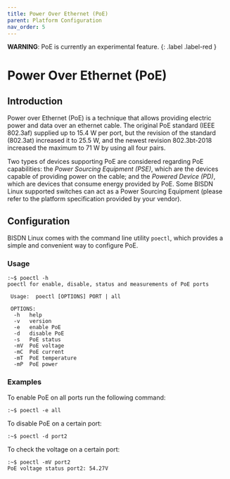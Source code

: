 ```yaml
---
title: Power Over Ethernet (PoE)
parent: Platform Configuration
nav_order: 5
---
```


**WARNING**: PoE is currently an experimental feature.
{: .label .label-red }

# Power Over Ethernet (PoE)

## Introduction

Power over Ethernet (PoE) is a technique that allows providing electric power
and data over an ethernet cable. The original PoE standard (IEEE 802.3af)
supplied up to 15.4 W per port, but the revision of the standard (802.3at)
increased it to 25.5 W, and the newest revision 802.3bt-2018 increased the
maximum to 71 W by using all four pairs.

Two types of devices supporting PoE are considered regarding PoE capabilities:
the *Power Sourcing Equipment (PSE)*, which are the devices capable of
providing power on the cable; and the *Powered Device (PD)*, which are devices
that consume energy provided by PoE. Some BISDN Linux supported switches can
act as a Power Sourcing Equipment (please refer to the platform specification
provided by your vendor).  

## Configuration

BISDN Linux comes with the command line utility `poectl`, which provides a
simple and convenient way to configure PoE.

### Usage

```
:~$ poectl -h
poectl for enable, disable, status and measurements of PoE ports
 
 Usage:  poectl [OPTIONS] PORT | all
 
 OPTIONS:
  -h   help
  -v   version
  -e   enable PoE
  -d   disable PoE
  -s   PoE status
  -mV  PoE voltage
  -mC  PoE current
  -mT  PoE temperature
  -mP  PoE power
```

### Examples

To enable PoE on all ports run the following command:

```
:~$ poectl -e all
```

To disable PoE on a certain port:

```
:~$ poectl -d port2
```

To check the voltage on a certain port:

```
:~$ poectl -mV port2
PoE voltage status port2: 54.27V
```
